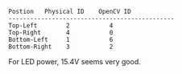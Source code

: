 

```
Postion   Physical ID    OpenCV ID
----------------------------------------------
Top-Left        2           4
Top-Right       4           0
Bottom-Left     1           6
Bottom-Right    3           2

```

For LED power, 15.4V seems very good.
